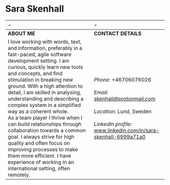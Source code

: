 # Sara Skenhall

| - | - |
| :--- | :--- |
| **ABOUT ME** | **CONTACT DETAILS** |
| I love working with words, text, and information, preferably in a fast-paced, agile software development setting. I am curious, quickly learn new tools and concepts, and find stimulation in breaking new ground. With a high attention to detail, I am skilled in analysing, understanding and describing a complex system in a simplified way as a coherent whole.<br>As a team player I thrive when I can build relationships through collaboration towards a common goal. I always strive for high quality and often focus on improving processes to make them more efficient. I have experience of working in an international setting, often remotely. | *Phone:* +46706076026<br><br>*Email:* skenhall@protonmail.com<br><br>*Location:* Lund, Sweden<br><br>*LinkedIn profile:*<br>www.linkedin.com/in/sara-skenhall-6999a71a0 |
